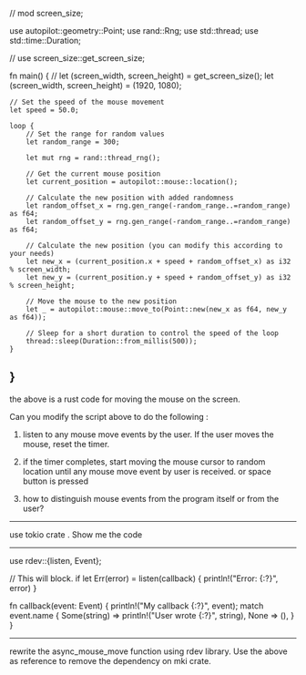 // mod screen_size;

use autopilot::geometry::Point;
use rand::Rng;
use std::thread;
use std::time::Duration;

// use screen_size::get_screen_size;

fn main() {
    // let (screen_width, screen_height) = get_screen_size();
    let (screen_width, screen_height) = (1920, 1080);

    // Set the speed of the mouse movement
    let speed = 50.0;

    loop {
        // Set the range for random values
        let random_range = 300;

        let mut rng = rand::thread_rng();

        // Get the current mouse position
        let current_position = autopilot::mouse::location();

        // Calculate the new position with added randomness
        let random_offset_x = rng.gen_range(-random_range..=random_range) as f64;
        let random_offset_y = rng.gen_range(-random_range..=random_range) as f64;

        // Calculate the new position (you can modify this according to your needs)
        let new_x = (current_position.x + speed + random_offset_x) as i32 % screen_width;
        let new_y = (current_position.y + speed + random_offset_y) as i32 % screen_height;

        // Move the mouse to the new position
        let _ = autopilot::mouse::move_to(Point::new(new_x as f64, new_y as f64));

        // Sleep for a short duration to control the speed of the loop
        thread::sleep(Duration::from_millis(500));
    }
}
-----
the above is a rust code for moving the mouse on the screen.

Can you modify the script above to do the following :

1. listen to any mouse move events by the user. If the user moves the mouse, reset the timer.

2.  if the timer completes, start moving the mouse cursor to random location until any mouse move event by user is received. or space button is pressed

3. how to distinguish mouse events from the program itself or from the user?
---


 use tokio crate . Show me the code

 ---






 use rdev::{listen, Event};

 // This will block.
 if let Err(error) = listen(callback) {
     println!("Error: {:?}", error)
 }

 fn callback(event: Event) {
     println!("My callback {:?}", event);
     match event.name {
         Some(string) => println!("User wrote {:?}", string),
         None => (),
     }
 }

 ---
 rewrite the async_mouse_move function using rdev library. Use the above as reference to remove the dependency on mki crate.
